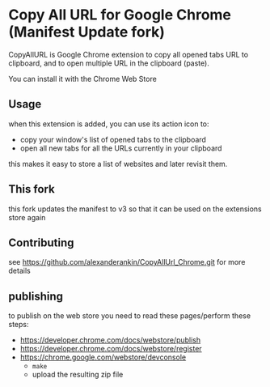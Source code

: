 # Copy All URL for Google Chrome (Manifest Update fork)

CopyAllURL is Google Chrome extension to copy all opened tabs URL to clipboard, and to open multiple URL in the clipboard (paste).

You can install it with the Chrome Web Store

## Usage

when this extension is added, you can use its action icon to:

* copy your window's list of opened tabs to the clipboard
* open all new tabs for all the URLs currently in your clipboard

this makes it easy to store a list of websites and later revisit them.

## This fork

this fork updates the manifest to v3 so that it can be used on the extensions store again

## Contributing

see https://github.com/alexanderankin/CopyAllUrl_Chrome.git for more details

## publishing

to publish on the web store you need to read these pages/perform these steps:

* https://developer.chrome.com/docs/webstore/publish
* https://developer.chrome.com/docs/webstore/register
* https://chrome.google.com/webstore/devconsole
	* `make`
    * upload the resulting zip file
